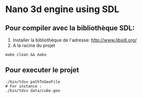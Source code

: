 # Nano 3d engine using SDL

## Pour compiler avec la bibliothèque SDL:

1. Installer la bibliothèque de l'adresse: http://www.libsdl.org/
2. A la racine du projet

```
make clean && make
```

## Pour executer le projet

```
./bin/tdsv pathToGeoFile
# For instance : 
./bin/tdsv data/cube.geo
```